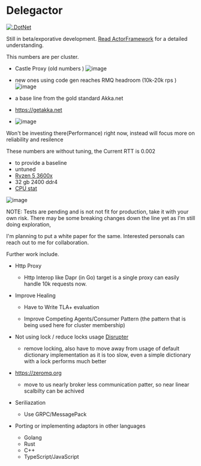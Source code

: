 # Delegactor

[![.DotNet](https://github.com/AICorpGlobal/Delegactor/actions/workflows/dotnet.yml/badge.svg?branch=master)](https://github.com/AICorpGlobal/Delegactor/actions/workflows/dotnet.yml)

Still in beta/exporative development. [Read ActorFramework](./docs/ActorFramework.md) for a detailed understanding. 

This numbers are per cluster.

- Castle Proxy (old numbers )
![image](https://github.com/AICorpGlobal/Delegactor/assets/8478849/ae5ec8bf-a441-4d3d-9c9d-36966b46735b)

- new ones using code gen reaches RMQ headroom (10k-20k rps )
 ![image](https://github.com/AICorpGlobal/Delegactor/assets/8478849/f655920a-9a7f-40aa-acff-8df6fb370b34)

- a base line from the gold standard Akka.net
- https://getakka.net
- ![image](https://github.com/AICorpGlobal/Delegactor/assets/8478849/b2e835b1-6aa7-4f59-8eb6-c4f7b9d8afbf)



Won't be investing there(Performance) right now, instead will focus more on reliability and resilence


These numbers are without tuning, the Current RTT is 0.002

- to provide a baseline 
- untuned
- [Ryzen 5 3600x](https://www.techpowerup.com/cpu-specs/ryzen-5-3600.c2132)
- 32 gb 2400 ddr4
- [CPU stat](https://nanoreview.net/en/cpu/amd-ryzen-5-3600)

![image](https://github.com/jazeem-azeez/Delegactor/assets/8478849/c5b67bee-d7c2-4ab4-9640-5947084553f3) 



NOTE: Tests are pending and is not not fit for production, take it with your own risk.
There may be some breaking changes down the line yet as I'm still doing exploration,

I'm planning to put a white paper for the same. Interested personals can reach out to me for collaboration.

Further work include.

* Http Proxy
  - Http Interop like Dapr (in Go) target is a single proxy can easily handle 10k requests now.
    
* Improve Healing

  - Have to Write TLA+ evaluation 

  - Improve Competing Agents/Consumer Pattern (the pattern that is being used here for cluster membership)
 
* Not using lock / reduce locks usage [Disrupter](https://github.com/disruptor-net/Disruptor-net)
  - remove locking, also have to move away from usage of default dictionary implementation as it is too slow, even a simple dictionary with a lock performs much better
  
* https://zeromq.org
  - move to us nearly broker less communication patter, so near linear scalbilty can be achived

* Seriliazation
  - Use GRPC/MessagePack

* Porting or implementing adaptors in other languages
   - Golang
   - Rust
   - C++
   - TypeScript/JavaScript
